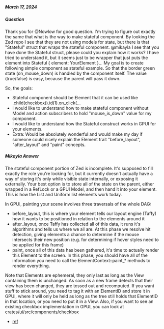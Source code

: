 
##### March 17, 2024

##### Question

Thank you for @Nowlow for good question. I'm trying to figure out exactly the same that what is the way to make stateful component. By looking the Zed repo I see that they are not using models for state, but there is that "Stateful" struct that wraps the stateful component. @mikayla I see that you have done the Stateful struct, please could you explain how it works? I have tried to understand it, but it seems just to be wrapper that just puts the element into Stateful { element: YourElement }... My goal is to create following simple component as stateful example. So that the border green state (on_mouse_down) is handled by the component itself. The value (true/false) is easy, because the parent will pass it down.

So, the goals:

- Stateful component should be Element that it can be used like .child(checkbox().id(1).on_click(...
- I would like to understand how to make stateful component without Model and action subscribers to hold "mouse_is_down" value for my component.
- I would like to understand how the Stateful construct works in GPUI for your elements.
- Extra: Would be absolutely wonderful and would make my day if someone could nicely explain the Element trait "before_layout", "after_layout" and "paint" concepts.

##### Mikayla Answer

The stateful component portion of Zed is incomplete. It's supposed to fill exactly the role you're looking for, but it currently doesn't actually have a way of storing it's only while visible state internally, or exposing it externally. Your best option is to store all of the state on the parent, either wrapped in a RefLock or a GPUI Model, and then hand it into your element. This is how the List and Uniform list elements work today.

In GPUI, painting your scene involves three traversals of the whole DAG:

- before_layout, this is where your element tells our layout engine (Taffy) how it wants to be positioned in relation to the elements around it
- after_layout, once Taffy has collected all of this data, it runs it's algorithms and tells us where we all are. At this phase we resolve hit detection, giving elements a chance to determine if the mouse intersects their new position (e.g. for determining if hover styles need to be applied for this frame)
- paint, once all of this data has been gathered, it's time to actually render this Element to the screen. In this phase, you should have all of the information you need to call the  ElementContext::paint_* methods to render everything.

Note that Elements are ephemeral, they only last as long as the View containing them is unchanged. As soon as a new frame detects that their view has been changed, they are tossed out and recomputed. If you want stuff to stick around, you need to tag it with an ElementID and store it in GPUI, where it will only be held as long as the tree still holds that ElementID in that location, or you need to put it in a View.
Also, if you want to see an existing checkbox implementation in GPUI, you can look at crates/ui/src/components/checkbox

- [ref](https://discord.com/channels/869392257814519848/1199799855007158352/1218957719189586040)

